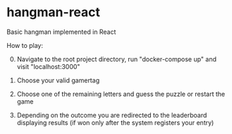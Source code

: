 # hangman-react

Basic hangman implemented in React


How to play:

0. Navigate to the root project directory, run "docker-compose up" and visit "localhost:3000"

1. Choose your valid gamertag

2. Choose one of the remaining letters and guess the puzzle or restart the game

3. Depending on the outcome you are redirected to the leaderboard displaying results (if won only after the system registers your entry)
